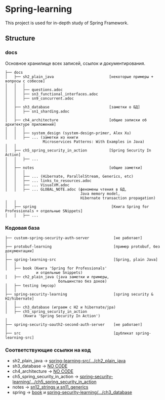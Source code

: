 # Spring-learning

This project is used for in-depth study of Spring Framework.

## Structure

### docs
Основное хранилище всех записей, ссылок и документирования.

```text
├── docs
│   ├── sh2_plain_java                         [некоторые примеры + вопросы с собесов]
│   │   │
│   │   ├── questions.adoc
│   │   ├── sn3_functional_interfaces.adoc
│   │   ├── sn9_concurrent.adoc
│   │
│   ├── sh3_database                           [заметки о БД]
│   │   ├── sn1_sharding.adoc
│   │
│   ├── ch4_architecture                       [общие записки об архитектуре приложений]
│   │   │
│   │   ├── system_design (system-design-primer, Alex Xu)
│   │   ├── ... (заметки из книги 
                 Microservices Patterns: With Examples in Java)
│   │
│   ├── ch5_spring_security_in_action          [Spring Security In Action]
│   │   ├── ...
│   │
│   ├── notes                                  [общие заметки]
│   │   │
│   │   ├── ... (Hibernate, ParallelStream, Generics, etc)
│   │   ├── ... links_to_resources.adoc
│   │   ├── ... VisualVM.adoc
│   │   ├── ... GLOBAL_NOTE.adoc (феномены чтения в БД, 
                                  Java memory model, 
                                  Hibernate transaction propagation)
│   │
│   ├── spring                                  [Книга Spring for Professionals + отдельные SNippets] 
│   │   ├── ...
```

### Кодовая база

```text
├── custom-spring-security-auth-server           [не работает]
│
├── protobuf-learning                            [пример protobuf, без документации]
│
├── spring-learning-src                          [Spring, plain Java]
│   │
│   ├── book (Книга 'Spring for Professionals' 
              и отдельные Snippets)
│   ├── ch2_plain_java (java заметки и примеры, 
                        большинство без доков)
│   ├── testing (мусор)
│   │
├── spring-security-learning                     [spring security & H2/hibernate]
│   │
│   ├── ch3_database (играем с H2 и hibernate/jpa)
│   ├── ch5_spring_security_in_action 
        (Книга 'Spring Security In Action')
│
├── spring-security-oauth2-second-auth-server    [не работает]
│
├── src                                          [дубликат spring-learning-src]
```

### Соответствующие ссылки на код
* sh2_plain_java -> [spring-learning-src/.../ch2_plain_java](spring-learning-src/src/main/java/ch2_plain_java)
* sh3_database -> [NO CODE]()
* ch4_architecture -> [NO CODE]()
* ch5_spring_security_in_action -> [spring-security-learning/.../ch5_spring_security_in_action](spring-security-learning/src/main/java/ch5_spring_security_in_action)
* notes -> [sn12_strings и sn11_generics](spring-learning-src/src/main/java/ch2_plain_java)
* spring -> [book](spring-learning-src/src/main/java/book) и [spring-security-learning/.../ch3_database](spring-security-learning/src/main/java/ch3_database)